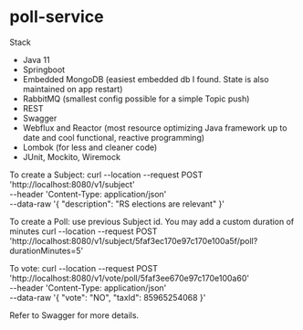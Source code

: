 # poll-service

Stack
  - Java 11
  - Springboot
  - Embedded MongoDB (easiest embedded db I found. State is also maintained on app restart)
  - RabbitMQ (smallest config possible for a simple Topic push)
  - REST
  - Swagger
  - Webflux and Reactor (most resource optimizing Java framework up to date and cool functional, reactive programming)
  - Lombok (for less and cleaner code)
  - JUnit, Mockito, Wiremock
  
  
To create a Subject:
curl --location --request POST 'http://localhost:8080/v1/subject' \
--header 'Content-Type: application/json' \
--data-raw '{
    "description": "RS elections are relevant"
}'

To create a Poll: use previous Subject id. You may add a custom duration of minutes
curl --location --request POST 'http://localhost:8080/v1/subject/5faf3ec170e97c170e100a5f/poll?durationMinutes=5'

To vote:
curl --location --request POST 'http://localhost:8080/v1/vote/poll/5faf3ee670e97c170e100a60' \
--header 'Content-Type: application/json' \
--data-raw '{
    "vote": "NO",
    "taxId": 85965254068
}'

Refer to Swagger for more details.
